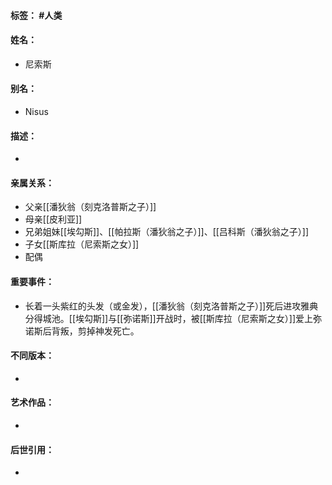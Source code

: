 #### 标签： #人类
#### 姓名：
- 尼索斯
#### 别名：
- Nisus
#### 描述：
- 
#### 亲属关系：
- 父亲[[潘狄翁（刻克洛普斯之子）]]
- 母亲[[皮利亚]]
- 兄弟姐妹[[埃勾斯]]、[[帕拉斯（潘狄翁之子）]]、[[吕科斯（潘狄翁之子）]]
- 子女[[斯库拉（尼索斯之女）]]
- 配偶
#### 重要事件：
- 长着一头紫红的头发（或金发），[[潘狄翁（刻克洛普斯之子）]]死后进攻雅典分得城池。[[埃勾斯]]与[[弥诺斯]]开战时，被[[斯库拉（尼索斯之女）]]爱上弥诺斯后背叛，剪掉神发死亡。
#### 不同版本：
- 
#### 艺术作品：
- 
#### 后世引用：
- 